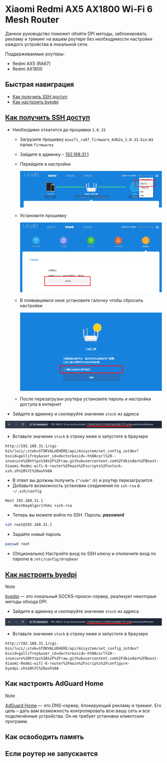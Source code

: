Xiaomi Redmi AX5 AX1800 Wi-Fi 6 Mesh Router
===============

Данное руководство поможет обойти DPI методы, заблокировать рекламу и трекинг на вашем роутере без необходимости настройки каждого устройства в локальной сети.

Поддерживаемые роутеры:

- Redmi AX5 (RA67)
- Redmi AX1800

## Быстрая навиграция

- [Как получить SSH доступ](#ssh-access)
- [Как настроить byedpi](#configure-byedpi)

## <a href="#ssh-access" id="ssh-access" name="ssh-access">Как получить SSH доступ</a>

- Необходимо откатится до прошивки `1.0.33`
  - Загрузите прошивку `miwifi_ra67_firmware_6d62a_1.0.33.bin` из папки `firmwares`
  - Зайдите в админку – [192.168.31.1](http://192.168.31.1)
  - Перейдите в настройки

    ![firmware1.png](https://github.com/dkindev/Boost-Xiaomi-Redmi-wifi-6-router/raw/main/assets/firmware1.png)

  - Установите прошивку

    ![firmware2.png](https://github.com/dkindev/Boost-Xiaomi-Redmi-wifi-6-router/raw/main/assets/firmware2.png)

  - В появившемся окне установите галочку чтобы сбросить настройки

    ![firmware3.png](https://github.com/dkindev/Boost-Xiaomi-Redmi-wifi-6-router/raw/main/assets/firmware3.png)

  - После перезагрузки роутера установите пароль и настройки доступа в интернет
- Зайдите в админку и скопируйте значение `stock` из адреса

![browser-stock.png](https://github.com/dkindev/Boost-Xiaomi-Redmi-wifi-6-router/raw/main/assets/browser-stock.png)

- Вставьте значение `stock` в строку ниже и запустите в браузере
```
http://192.168.31.1/cgi-bin/luci/;stok=STOKVALUEHERE/api/misystem/set_config_iotdev?bssid=gallifrey&user_id=doctor&ssid=-h%0Acurl%20--insecure%20https%3A%2F%2Fraw.githubusercontent.com%2Fdkindev%2FBoost-Xiaomi-Redmi-wifi-6-router%2Fmain%2Fscripts%2Funlock-ssh.sh%20%7C%20ash%0A
```
- В ответ вы должны получить `{"code":0}` и роутер перезагрузится
- Добавьте возможность установки соединения по `ssh-rsa` в `~/.ssh/config`

```
Host 192.168.31.1
    HostKeyAlgorithms +ssh-rsa
```

- Теперь вы можете войти по SSH. Пароль: _**password**_

```bash
ssh root@192.168.31.1
```

- Задайте новый пароль

```sh
passwd root
```

- (Опционально) Настройте вход по SSH ключу и отключите вход по паролю в `/etc/config/dropbear`

## <a href="#configure-byedpi" id="configure-byedpi" name="configure-byedpi">Как настроить byedpi</a>

> [!NOTE]
> [byedpi](https://github.com/hufrea/byedpi) — это локальный SOCKS-прокси-сервер, реализует некоторые методы обхода DPI.

- Зайдите в админку и скопируйте значение `stock` из адреса

![browser-stock.png](https://github.com/dkindev/Boost-Xiaomi-Redmi-wifi-6-router/raw/main/assets/browser-stock.png)

- Вставьте значение `stock` в строку ниже и запустите в браузере
```
http://192.168.31.1/cgi-bin/luci/;stok=STOKVALUEHERE/api/misystem/set_config_iotdev?bssid=gallifrey&user_id=doctor&ssid=-h%0Acurl%20--insecure%20https%3A%2F%2Fraw.githubusercontent.com%2Fdkindev%2FBoost-Xiaomi-Redmi-wifi-6-router%2Fmain%2Fscripts%2Fconfigure-byedpi.sh%20%7C%20ash%0A
```

## Как настроить AdGuard Home

> [!NOTE]
> [AdGuard Home](https://github.com/AdguardTeam/AdGuardHome) — это DNS-сервер, блокирующий рекламу и трекинг. Его цель – дать вам возможность контролировать всю вашу сеть и все подключённые устройства. Он не требует установки клиентских программ.

## Как освободить память

## Если роутер не запускается